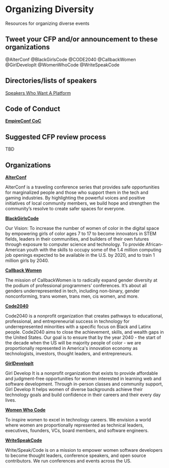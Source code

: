 # Organizing Diversity
Resources for organizing diverse events

## Tweet your CFP and/or announcement to these organizations

@AlterConf @BlackGirlsCode @CODE2040 @CallbackWomen @GirlDevelopIt @WomenWhoCode @WriteSpeakCode

## Directories/lists of speakers

[Speakers Who Want A Platform](https://github.com/iheanyi/speakers-who-want-a-platform)

## Code of Conduct

**[EmpireConf CoC](https://github.com/EmpireJS/Code-of-Conduct)**

## Suggested CFP review process

TBD

## Organizations

**[AlterConf](https://alterconf.com/)**

AlterConf is a traveling conference series that provides safe opportunities for marginalized people and those who support them in the tech and gaming industries. By highlighting the powerful voices and positive initiatives of local community members, we build hope and strengthen the community’s resolve to create safer spaces for everyone.

**[BlackGirlsCode](http://www.blackgirlscode.com/)**

Our Vision: To increase the number of women of color in the digital space by empowering girls of color ages 7 to 17 to become innovators in STEM fields, leaders in their communities, and builders of their own futures through exposure to computer science and technology. To provide African-American youth with the skills to occupy some of the 1.4 million computing job openings expected to be available in the U.S. by 2020, and to train 1 million girls by 2040.

**[Callback Women](http://www.callbackwomen.com/)**

The mission of CallbackWomen is to radically expand gender diversity at the podium of professional programmers’ conferences. It’s about all genders underrepresented in tech, including non-binary, gender nonconforming, trans women, trans men, cis women, and more.

**[Code2040](http://www.code2040.org/)**

Code2040 is a nonprofit organization that creates pathways to educational, professional, and entrepreneurial success in technology for underrepresented minorities with a specific focus on Black and Latinx people. Code2040 aims to close the achievement, skills, and wealth gaps in the United States. Our goal is to ensure that by the year 2040 - the start of the decade when the US will be majority people of color - we are proportionally represented in America's innovation economy as technologists, investors, thought leaders, and entrepreneurs.

**[GirlDevelopIt](https://www.girldevelopit.com/)**

Girl Develop It is a nonprofit organization that exists to provide affordable and judgment-free opportunities for women interested in learning web and software development. Through in-person classes and community support, Girl Develop It helps women of diverse backgrounds achieve their technology goals and build confidence in their careers and their every day lives.

**[Women Who Code](https://www.womenwhocode.com/)**

To inspire women to excel in technology careers. We envision a world where women are proportionally represented as technical leaders, executives, founders, VCs, board members, and software engineers.

**[WriteSpeakCode](http://www.writespeakcode.com/)**

Write/Speak/Code is on a mission to empower women software developers to become thought leaders, conference speakers, and open source contributors. We run conferences and events across the US.

